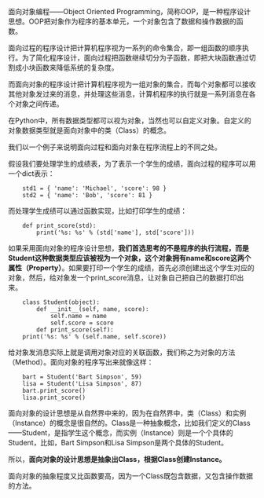 面向对象编程——Object Oriented Programming，简称OOP，是一种程序设计思想。OOP把对象作为程序的基本单元，一个对象包含了数据和操作数据的函数。

面向过程的程序设计把计算机程序视为一系列的命令集合，即一组函数的顺序执行。为了简化程序设计，面向过程把函数继续切分为子函数，即把大块函数通过切割成小块函数来降低系统的复杂度。

而面向对象的程序设计把计算机程序视为一组对象的集合，而每个对象都可以接收其他对象发过来的消息，并处理这些消息，计算机程序的执行就是一系列消息在各个对象之间传递。

在Python中，所有数据类型都可以视为对象，当然也可以自定义对象。自定义的对象数据类型就是面向对象中的类（Class）的概念。

我们以一个例子来说明面向过程和面向对象在程序流程上的不同之处。

假设我们要处理学生的成绩表，为了表示一个学生的成绩，面向过程的程序可以用一个dict表示：

        std1 = { 'name': 'Michael', 'score': 98 }
        std2 = { 'name': 'Bob', 'score': 81 }
而处理学生成绩可以通过函数实现，比如打印学生的成绩：

        def print_score(std):
            print('%s: %s' % (std['name'], std['score']))
如果采用面向对象的程序设计思想，**我们首选思考的不是程序的执行流程，而是Student这种数据类型应该被视为一个对象，这个对象拥有name和score这两个属性（Property）**。如果要打印一个学生的成绩，首先必须创建出这个学生对应的对象，然后，给对象发一个print_score消息，让对象自己把自己的数据打印出来。

        

        class Student(object):
            def __init__(self, name, score):
                self.name = name
                self.score = score
            def print_score(self):
        print('%s: %s' % (self.name, self.score))

给对象发消息实际上就是调用对象对应的关联函数，我们称之为对象的方法（Method）。面向对象的程序写出来就像这样：

        bart = Student('Bart Simpson', 59)
        lisa = Student('Lisa Simpson', 87)
        bart.print_score()
        lisa.print_score()
面向对象的设计思想是从自然界中来的，因为在自然界中，类（Class）和实例（Instance）的概念是很自然的。Class是一种抽象概念，比如我们定义的Class——Student，是指学生这个概念，而实例（Instance）则是一个个具体的Student，比如，Bart Simpson和Lisa Simpson是两个具体的Student。

所以，**面向对象的设计思想是抽象出Class，根据Class创建Instance。**

面向对象的抽象程度又比函数要高，因为一个Class既包含数据，又包含操作数据的方法。